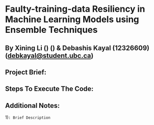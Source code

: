  Faulty-training-data Resiliency in Machine Learning Models using Ensemble Techniques 
=====================================================================================
By 
Xining Li () () &  Debashis Kayal (12326609) (debkayal@student.ubc.ca)
-----------------------------------------------------------------------

Project Brief:
---------------






Steps To Execute The Code:
--------------------------- 





Additional Notes:
--------------------
1)<Code File Name>: Brief Description







